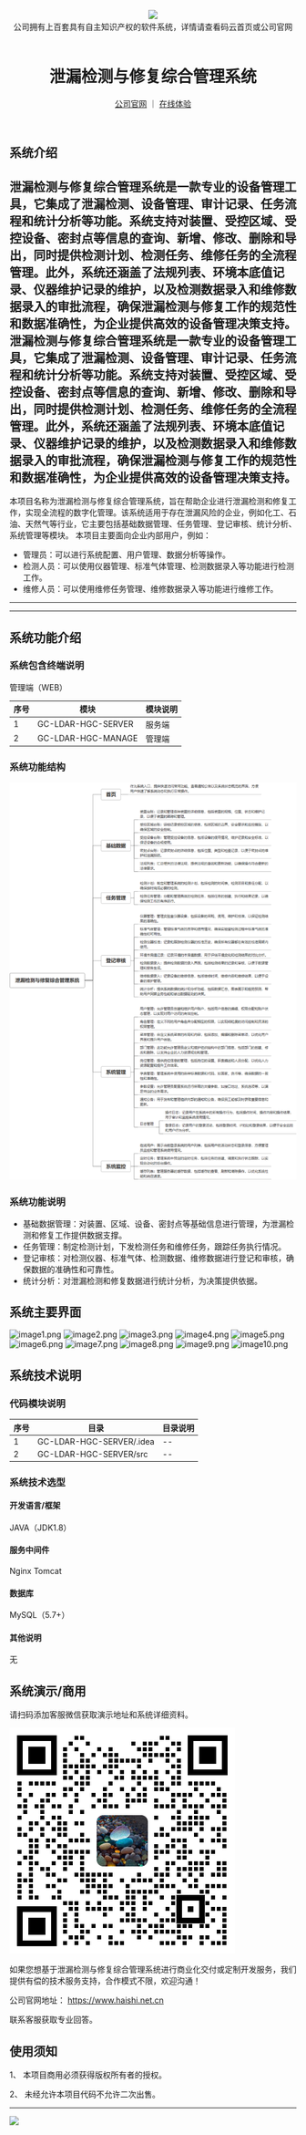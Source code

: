 <br/>

<div align="center" >
    <img src="https://www.haishi.net.cn/img/17f49ecef80e4c6248070c401a94c032.0ff19479.png" />
<br/>
<div>公司拥有上百套具有自主知识产权的软件系统，详情请查看码云首页或公司官网</div>
</div>

<div align="center">
<br/>
<h1>泄漏检测与修复综合管理系统</h1>

<a href="https://www.haishi.net.cn/">公司官网</a> ｜ <a href="https://www.haishi.net.cn/">在线体验</a>

<br/>

</div>


## 系统介绍


泄漏检测与修复综合管理系统是一款专业的设备管理工具，它集成了泄漏检测、设备管理、审计记录、任务流程和统计分析等功能。系统支持对装置、受控区域、受控设备、密封点等信息的查询、新增、修改、删除和导出，同时提供检测计划、检测任务、维修任务的全流程管理。此外，系统还涵盖了法规列表、环境本底值记录、仪器维护记录的维护，以及检测数据录入和维修数据录入的审批流程，确保泄漏检测与修复工作的规范性和数据准确性，为企业提供高效的设备管理决策支持。
泄漏检测与修复综合管理系统是一款专业的设备管理工具，它集成了泄漏检测、设备管理、审计记录、任务流程和统计分析等功能。系统支持对装置、受控区域、受控设备、密封点等信息的查询、新增、修改、删除和导出，同时提供检测计划、检测任务、维修任务的全流程管理。此外，系统还涵盖了法规列表、环境本底值记录、仪器维护记录的维护，以及检测数据录入和维修数据录入的审批流程，确保泄漏检测与修复工作的规范性和数据准确性，为企业提供高效的设备管理决策支持。
---
本项目名称为泄漏检测与修复综合管理系统，旨在帮助企业进行泄漏检测和修复工作，实现全流程的数字化管理。该系统适用于存在泄漏风险的企业，例如化工、石油、天然气等行业，它主要包括基础数据管理、任务管理、登记审核、统计分析、系统管理等模块。
本项目主要面向企业内部用户，例如：
- 管理员：可以进行系统配置、用户管理、数据分析等操作。
- 检测人员：可以使用仪器管理、标准气体管理、检测数据录入等功能进行检测工作。
- 维修人员：可以使用维修任务管理、维修数据录入等功能进行维修工作。
---
                


<hr/>

## 系统功能介绍

### 系统包含终端说明

管理端（WEB）

| 序号 | 模块 | 模块说明 |
| --- | --- | --- |
| 1 | GC-LDAR-HGC-SERVER | 服务端 |
| 2 | GC-LDAR-HGC-MANAGE | 管理端 |

### 系统功能结构

![](./images/swdt.png)

### 系统功能说明

- 基础数据管理：对装置、区域、设备、密封点等基础信息进行管理，为泄漏检测和修复工作提供数据支撑。
- 任务管理：制定检测计划，下发检测任务和维修任务，跟踪任务执行情况。
- 登记审核：对检测仪器、标准气体、检测数据、维修数据进行登记和审核，确保数据的准确性和可靠性。
- 统计分析：对泄漏检测和修复数据进行统计分析，为决策提供依据。

## 系统主要界面

![image1.png](http://codeimg.haishi.net.cn/GC-LDAR-HGC_1.png)
![image2.png](http://codeimg.haishi.net.cn/GC-LDAR-HGC_2.png)
![image3.png](http://codeimg.haishi.net.cn/GC-LDAR-HGC_3.png)
![image4.png](http://codeimg.haishi.net.cn/GC-LDAR-HGC_4.png)
![image5.png](http://codeimg.haishi.net.cn/GC-LDAR-HGC_5.png)
![image6.png](http://codeimg.haishi.net.cn/GC-LDAR-HGC_6.png)
![image7.png](http://codeimg.haishi.net.cn/GC-LDAR-HGC_7.png)
![image8.png](http://codeimg.haishi.net.cn/GC-LDAR-HGC_8.png)
![image9.png](http://codeimg.haishi.net.cn/GC-LDAR-HGC_9.png)
![image10.png](http://codeimg.haishi.net.cn/GC-LDAR-HGC_10.png)

## 系统技术说明

### 代码模块说明

| 序号 | 目录 | 目录说明 |
| --- | --- | --- |
| 1 | GC-LDAR-HGC-SERVER/.idea | -- |
| 2 | GC-LDAR-HGC-SERVER/src | -- |

### 系统技术选型

#### 开发语言/框架

JAVA（JDK1.8）

#### 服务中间件

Nginx
Tomcat

#### 数据库

MySQL（5.7+）

#### 其他说明

无


## 系统演示/商用

请扫码添加客服微信获取演示地址和系统详细资料。

![](./images/kf.png)

如果您想基于泄漏检测与修复综合管理系统进行商业化交付或定制开发服务，我们提供有偿的技术服务支持，合作模式不限，欢迎沟通！

公司官网地址： <a href="https://www.haishi.net.cn/">https://www.haishi.net.cn</a>

联系客服获取专业回答。


## 使用须知

1、 本项目商用必须获得版权所有者的授权。

2、 未经允许本项目代码不允许二次出售。

<hr/>

![](./images/gsjj.png)
